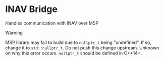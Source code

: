 # INAV Bridge
Handles communication with INAV over MSP

> [!WARNING]
> MSP library may fail to build due to `nullptr_t` being "undefined".
> If so, change it to `std::nullptr_t`. Do not push this change upstream.
> Unknown on why this error occurs. `nullptr_t` should be defined in C++14+.

